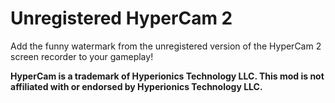 # Unregistered HyperCam 2

Add the funny watermark from the unregistered version of the HyperCam 2 screen recorder to your gameplay!

**HyperCam is a trademark of Hyperionics Technology LLC. This mod is not affiliated with or endorsed by Hyperionics Technology LLC.**
